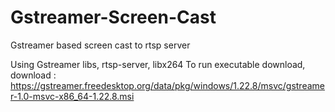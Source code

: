 # Gstreamer-Screen-Cast
Gstreamer based screen cast to rtsp server

Using Gstreamer libs, rtsp-server, libx264
To run executable download,
download : https://gstreamer.freedesktop.org/data/pkg/windows/1.22.8/msvc/gstreamer-1.0-msvc-x86_64-1.22.8.msi

